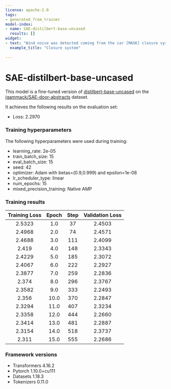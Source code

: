 ```yaml
---
license: apache-2.0
tags:
- generated_from_trainer
model-index:
- name: SAE-distilbert-base-uncased
  results: []
widget:
- text: "Wind noise was detected coming from the car [MASK] closure system."
  example_title: "Closure system"
 
---
```


# SAE-distilbert-base-uncased

This model is a fine-tuned version of [distilbert-base-uncased](https://huggingface.co/distilbert-base-uncased) on the [jgammack/SAE-door-abstracts](https://huggingface.co/datasets/jgammack/SAE-door-abstracts) dataset.

It achieves the following results on the evaluation set:
- Loss: 2.2970

### Training hyperparameters

The following hyperparameters were used during training:
- learning_rate: 2e-05
- train_batch_size: 15
- eval_batch_size: 15
- seed: 42
- optimizer: Adam with betas=(0.9,0.999) and epsilon=1e-08
- lr_scheduler_type: linear
- num_epochs: 15
- mixed_precision_training: Native AMP

### Training results

| Training Loss | Epoch | Step | Validation Loss |
|:-------------:|:-----:|:----:|:---------------:|
| 2.5323        | 1.0   | 37   | 2.4503          |
| 2.4968        | 2.0   | 74   | 2.4571          |
| 2.4688        | 3.0   | 111  | 2.4099          |
| 2.419         | 4.0   | 148  | 2.3343          |
| 2.4229        | 5.0   | 185  | 2.3072          |
| 2.4067        | 6.0   | 222  | 2.2927          |
| 2.3877        | 7.0   | 259  | 2.2836          |
| 2.374         | 8.0   | 296  | 2.3767          |
| 2.3582        | 9.0   | 333  | 2.2493          |
| 2.356         | 10.0  | 370  | 2.2847          |
| 2.3294        | 11.0  | 407  | 2.3234          |
| 2.3358        | 12.0  | 444  | 2.2660          |
| 2.3414        | 13.0  | 481  | 2.2887          |
| 2.3154        | 14.0  | 518  | 2.3737          |
| 2.311         | 15.0  | 555  | 2.2686          |


### Framework versions

- Transformers 4.16.2
- Pytorch 1.10.0+cu111
- Datasets 1.18.3
- Tokenizers 0.11.0
